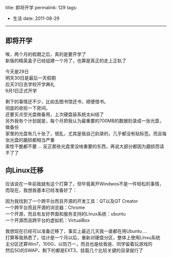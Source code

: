 title: 即将开学
permalink: 129
tags:
  - 生活
date: 2011-08-29
---

## 即将开学

唉，两个月的假期之后，真的是要开学了  
新版的精英盒子已经组建一个月了，也算是真正的走上正轨了

今天是29日  
明天30日是最后一天假期  
后天31日去学校开学典礼  
9月1日正式开学

剩下的事情还不少，比如去图书馆还书，顺便借书。  
彻底的收拾一下房间。  
还要买点空光盘做备用，上次硬盘装系统太纠结了  
另外我有个计划就是，每个月把我认为最重要的700MB的数据刻录成一张光盘，做备份  
家里的光盘有几十张了，很乱，尤其是我自己刻录的，几乎都没有贴标签。而且每张光盘的磨损都相当严重  
索性干脆都不要 ... 反正那些光盘里没啥重要的东西，再说大部分都因为磨损而读不了了

## 向Linux迁移

应该说在一年前我就有这个打算了，但毕竟离开Windwos不是一件轻松的事情，而现在，我想我基本已经准备好了：

因为我找到了一个跨平台而且开源的开发工具：QT以及QT Creator  
一个跨平台而且开源的浏览器：Chrome  
一个开源，而且有友好界面和服务支持的LInux系统：ubuntu  
一个开源而且跨平台的虚拟机：VirtualBox

我想现在已经可以准备迁移了，事实上最近几天我一直都在用Ubuntu ...  
打算等我熟悉了，估计是一个月以后，重新对硬盘分区，整体上使用LInxu系统  
主分区还算Win7，100G，以防万一，而且也是给我爸、同学留着玩游戏的  
然后5G的SWAP，剩下的都是EXT3，挂载几个比较关键的目录就行了

